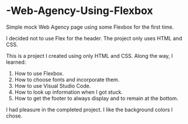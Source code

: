 # -Web-Agency-Using-Flexbox
Simple mock Web Agency page using some Flexbox for the first time.

I decided not to use Flex for the header.
The project only uses HTML and CSS.

This is a project I created using only HTML and CSS. Along the way, I learned:
1) How to use Flexbox.
2) How to choose fonts and incorporate them.
3) How to use Visual Studio Code.
4) How to look up information when I got stuck.
5) How to get the footer to always display and to remain at the bottom.

I had pleasure in the completed project. I like the background colors I chose.
